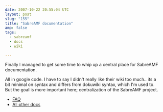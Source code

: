 ```yaml
---
date: 2007-10-22 20:55:04 UTC
layout: post
slug: "155"
title: "SabreAMF documentation"
amp: false
tags:
  - sabreamf
  - docs
  - wiki

---
```

<p>Finally I managed to get some time to whip up a central place for SabreAMF documentation.<p>

<p>All in google code. I have to say I didn't really like their wiki too much.. its a bit minimal on syntax and differs from dokuwiki syntax, which I'm used to. But the goal is more important here; centralization of the SabreAMF project.</p>

<ul>
  <li><a href="http://code.google.com/p/sabreamf/wiki/FAQ">FAQ</a></li>
  <li><a href="http://code.google.com/p/sabreamf/w/list">All other docs</a></li>
</ul>
